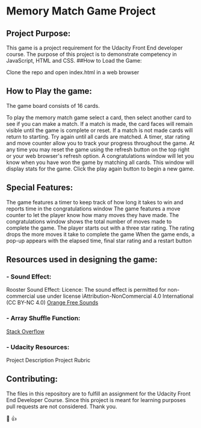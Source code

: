 # Memory Match Game Project

## Project Purpose:

This game is a project requirement for  the Udacity Front End developer course.
The purpose of this project is to demonstrate competency in JavaScript, HTML and CSS.
##How to Load the Game:

Clone the repo and open index.html in a web browser

## How to Play the game:

The game board consists of 16 cards.

To play the memory match game select a card, then select another card to see if you can make a match. If a match is made, the card faces will remain visible until the game is complete or reset. If a match is not made cards will return to starting. Try again until all cards are matched. A timer, star rating and move counter allow you to track your progress throughout the game. At any time you may reset the game using the refresh button on the top right or your web browser's refresh option. A congratulations window will let you know when you have won the game by matching all cards. This window will display stats for the game. Click the play again button to begin a new game.

## Special Features:

The game features a timer to keep track of how long it takes to win and reports time in the congratulations window
The game features a move counter to let the player know how many moves they have made. The congratulations window shows the total number of moves made to complete the game.
The player starts out with a three star rating. The rating drops the more moves it take to complete the game
When the game ends, a pop-up appears with the elapsed time, final star rating and a restart button

## Resources used in designing the game:

### - Sound Effect:
Rooster Sound Effect:
Licence: The sound effect is permitted for non-commercial use under license ìAttribution-NonCommercial 4.0 International (CC BY-NC 4.0)
[Orange Free Sounds](http://www.orangefreesounds.com/)

### - Array Shuffle Function:
[Stack Overflow](http://stackoverflow.com/a/2450976)

### - Udacity Resources:
Project Description
Project Rubric

## Contributing:

The files in this repository are to fulfill an assignment for the Udacity Front End Developer Course. Since this project is meant for learning purposes pull requests are not considered. Thank you.

:chicken: :thumbsup:

